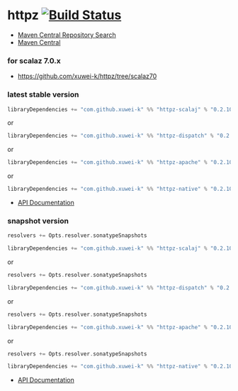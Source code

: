 # httpz [![Build Status](https://secure.travis-ci.org/xuwei-k/httpz.png)](http://travis-ci.org/xuwei-k/httpz)


- [Maven Central Repository Search](http://search.maven.org/#search%7Cga%7C1%7Cg%3A%22com.github.xuwei-k%22)
- [Maven Central](http://repo1.maven.org/maven2/com/github/xuwei-k/)


### for scalaz 7.0.x
- <https://github.com/xuwei-k/httpz/tree/scalaz70>



### latest stable version

```scala
libraryDependencies += "com.github.xuwei-k" %% "httpz-scalaj" % "0.2.10"
```

or

```scala
libraryDependencies += "com.github.xuwei-k" %% "httpz-dispatch" % "0.2.10"
```

or

```scala
libraryDependencies += "com.github.xuwei-k" %% "httpz-apache" % "0.2.10"
```

or

```scala
libraryDependencies += "com.github.xuwei-k" %% "httpz-native" % "0.2.10"
```


- [API Documentation](https://oss.sonatype.org/service/local/repositories/releases/archive/com/github/xuwei-k/httpz-all_2.10/0.2.10/httpz-all_2.10-0.2.10-javadoc.jar/!/index.html)


### snapshot version

```scala
resolvers += Opts.resolver.sonatypeSnapshots

libraryDependencies += "com.github.xuwei-k" %% "httpz-scalaj" % "0.2.10-SNAPSHOT"
```

or

```scala
resolvers += Opts.resolver.sonatypeSnapshots

libraryDependencies += "com.github.xuwei-k" %% "httpz-dispatch" % "0.2.10-SNAPSHOT"
```

or

```scala
resolvers += Opts.resolver.sonatypeSnapshots

libraryDependencies += "com.github.xuwei-k" %% "httpz-apache" % "0.2.10-SNAPSHOT"
```

or

```scala
resolvers += Opts.resolver.sonatypeSnapshots

libraryDependencies += "com.github.xuwei-k" %% "httpz-native" % "0.2.10-SNAPSHOT"
```


- [API Documentation](https://oss.sonatype.org/service/local/repositories/snapshots/archive/com/github/xuwei-k/httpz-all_2.10/0.2.10-SNAPSHOT/httpz-all_2.10-0.2.10-SNAPSHOT-javadoc.jar/!/index.html)



